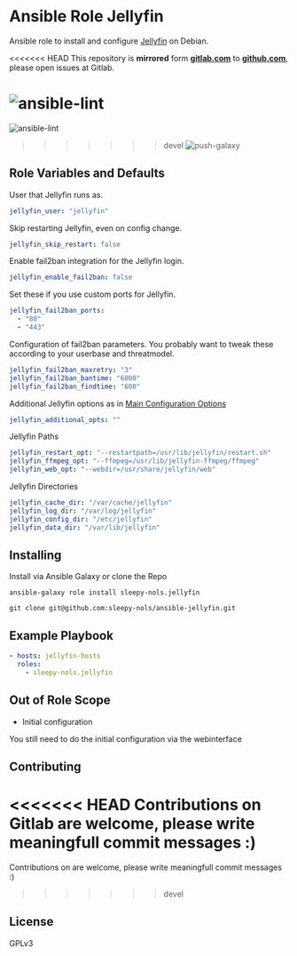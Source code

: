 # Ansible Role Jellyfin
Ansible role to install and configure [Jellyfin](https://jellyfin.org/) on Debian.

<<<<<<< HEAD
This repository is **mirrored** form [**gitlab.com**](https://gitlab.com/sleepy_nols/ansible-jellyfin) to [**github.com**](https://github.com/sleepy-nols/ansible-jellyfin), please open issues at Gitlab.

![ansible-lint](https://gitlab.com/sleepy_nols/ansible-jellyfin/badges/devel/pipeline.svg)
=======
![ansible-lint](https://github.com/sleepy-nols/ansible-jellyfin/actions/workflows/ansible-lint.yml/badge.svg)
>>>>>>> devel
![push-galaxy](https://github.com/sleepy-nols/ansible-jellyfin/actions/workflows/ansible-galaxy-push-role.yml/badge.svg)

## Role Variables and Defaults

User that Jellyfin runs as.
```yml
jellyfin_user: "jellyfin"
```
Skip restarting Jellyfin, even on config change.
```yml
jellyfin_skip_restart: false
```
Enable fail2ban integration for the Jellyfin login.
```yml
jellyfin_enable_fail2ban: false
```
Set these if you use custom ports for Jellyfin.
```yml
jellyfin_fail2ban_ports:
  - "80"
  - "443"
```
Configuration of fail2ban parameters. You probably want to tweak these according to your userbase and threatmodel.
```yml
jellyfin_fail2ban_maxretry: "3"
jellyfin_fail2ban_bantime: "6000"
jellyfin_fail2ban_findtime: "600"
```

Additional Jellyfin options as in [Main Configuration Options](https://jellyfin.org/docs/general/administration/configuration#main-configuration-options)
```yml
jellyfin_additional_opts: ""
```


Jellyfin Paths
```yml
jellyfin_restart_opt: "--restartpath=/usr/lib/jellyfin/restart.sh"
jellyfin_ffmpeg_opt: "--ffmpeg=/usr/lib/jellyfin-ffmpeg/ffmpeg"
jellyfin_web_opt: "--webdir=/usr/share/jellyfin/web"
```


Jellyfin Directories
```yml
jellyfin_cache_dir: "/var/cache/jellyfin"
jellyfin_log_dir: "/var/log/jellyfin"
jellyfin_config_dir: "/etc/jellyfin"
jellyfin_data_dir: "/var/lib/jellyfin"
```

## Installing

Install via Ansible Galaxy or clone the Repo
```
ansible-galaxy role install sleepy-nols.jellyfin

git clone git@github.com:sleepy-nols/ansible-jellyfin.git
```

## Example Playbook

```yml
- hosts: jellyfin-hosts
  roles:
    - sleepy-nols.jellyfin
```

## Out of Role Scope

- Initial configuration

You still need to do the initial configuration via the webinterface


## Contributing

<<<<<<< HEAD
Contributions on **Gitlab** are welcome, please write meaningfull commit messages :)
=======
Contributions on are welcome, please write meaningfull commit messages :)
>>>>>>> devel

## License
GPLv3
